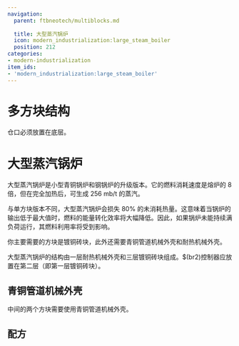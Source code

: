 ```yaml
---
navigation:
  parent: ftbneotech/multiblocks.md
  
  title: 大型蒸汽锅炉
  icon: modern_industrialization:large_steam_boiler
  position: 212
categories:
- modern-industrialization
item_ids:
- 'modern_industrialization:large_steam_boiler'
---
```


# 多方块结构
<GameScene zoom="4" background="transparent" interactive={true}>
  <ImportStructure src="assets/multiblocks/large_steam_boiler.snbt" />

  <IsometricCamera yaw="45" pitch="30" />
</GameScene>
仓口必须放置在底层。


# 大型蒸汽锅炉

大型蒸汽锅炉是小型青铜锅炉和钢锅炉的升级版本。它的燃料消耗速度是熔炉的 8 倍，但在完全加热后，可生成 256 mb/t 的蒸汽。  

与单方块版本不同，大型蒸汽锅炉会损失 80% 的未消耗热量。这意味着当锅炉的输出低于最大值时，燃料的能量转化效率将大幅降低。因此，如果锅炉未能持续满负荷运行，其燃料利用率将受到影响。  

你主要需要的方块是镀铜砖块，此外还需要青铜管道机械外壳和耐热机械外壳。  

大型蒸汽锅炉的结构由一层耐热机械外壳和三层镀铜砖块组成。$(br2)控制器应放置在第二层（即第一层镀铜砖块）。

## 青铜管道机械外壳
中间的两个方块需要使用青铜管道机械外壳。

<RecipeFor id="modern_industrialization:bronze_machine_casing_pipe" />



## 配方
<RecipeFor id="modern_industrialization:large_steam_boiler" />
